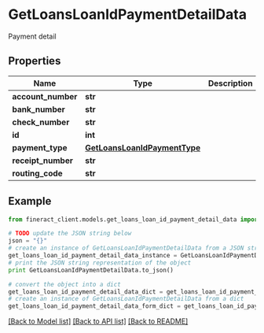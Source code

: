 # GetLoansLoanIdPaymentDetailData

Payment detail

## Properties

Name | Type | Description | Notes
------------ | ------------- | ------------- | -------------
**account_number** | **str** |  | [optional] 
**bank_number** | **str** |  | [optional] 
**check_number** | **str** |  | [optional] 
**id** | **int** |  | [optional] 
**payment_type** | [**GetLoansLoanIdPaymentType**](GetLoansLoanIdPaymentType.md) |  | [optional] 
**receipt_number** | **str** |  | [optional] 
**routing_code** | **str** |  | [optional] 

## Example

```python
from fineract_client.models.get_loans_loan_id_payment_detail_data import GetLoansLoanIdPaymentDetailData

# TODO update the JSON string below
json = "{}"
# create an instance of GetLoansLoanIdPaymentDetailData from a JSON string
get_loans_loan_id_payment_detail_data_instance = GetLoansLoanIdPaymentDetailData.from_json(json)
# print the JSON string representation of the object
print GetLoansLoanIdPaymentDetailData.to_json()

# convert the object into a dict
get_loans_loan_id_payment_detail_data_dict = get_loans_loan_id_payment_detail_data_instance.to_dict()
# create an instance of GetLoansLoanIdPaymentDetailData from a dict
get_loans_loan_id_payment_detail_data_form_dict = get_loans_loan_id_payment_detail_data.from_dict(get_loans_loan_id_payment_detail_data_dict)
```
[[Back to Model list]](../README.md#documentation-for-models) [[Back to API list]](../README.md#documentation-for-api-endpoints) [[Back to README]](../README.md)



